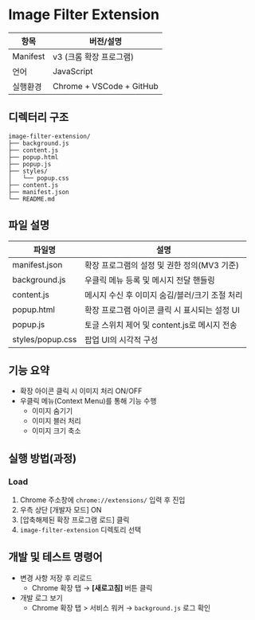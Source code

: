 # Image Filter Extension

| 항목 | 버전/설명 |
|------------|------------------------|
| Manifest | v3 (크롬 확장 프로그램) |
| 언어 | JavaScript |
| 실행환경 | Chrome + VSCode + GitHub |

## 디렉터리 구조
```
image-filter-extension/
├── background.js
├── content.js
├── popup.html
├── popup.js
├── styles/
│   └── popup.css
├── content.js
├── manifest.json
└── README.md
```

## 파일 설명

| 파일명 | 설명 |
|------------------|--------------------------------|
| manifest.json | 확장 프로그램의 설정 및 권한 정의(MV3 기준) |
| background.js | 우클릭 메뉴 등록 및 메시지 전달 핸들링 |
| content.js | 메시지 수신 후 이미지 숨김/블러/크기 조절 처리 |
| popup.html | 확장 프로그램 아이콘 클릭 시 표시되는 설정 UI |
| popup.js | 토글 스위치 제어 및 content.js로 메시지 전송 |
| styles/popup.css | 팝업 UI의 시각적 구성 |

## 기능 요약
- 확장 아이콘 클릭 시 이미지 처리 ON/OFF
- 우클릭 메뉴(Context Menu)를 통해 기능 수행
  - 이미지 숨기기
  - 이미지 블러 처리
  - 이미지 크기 축소

## 실행 방법(과정)
### Load
1. Chrome 주소창에 `chrome://extensions/` 입력 후 진입
2. 우측 상단 [개발자 모드] ON
3. [압축해제된 확장 프로그램 로드] 클릭
4. `image-filter-extension` 디렉토리 선택

## 개발 및 테스트 명령어
- 변경 사항 저장 후 리로드
  - Chrome 확장 탭 → **[새로고침]** 버튼 클릭
- 개발 로그 보기
  - Chrome 확장 탭 > 서비스 워커 → `background.js` 로그 확인